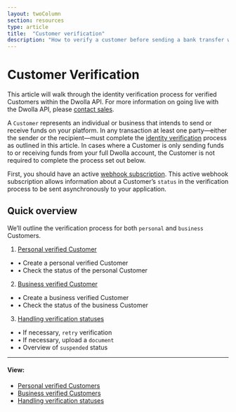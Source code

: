 ```yaml
---
layout: twoColumn
section: resources
type: article
title:  "Customer verification"
description: "How to verify a customer before sending a bank transfer with Dwolla's ACH API."
---
```


# Customer Verification

This article will walk through the identity verification process for verified Customers within the Dwolla API. For more information on going live with the Dwolla API, please [contact sales](https://www.dwolla.com/contact).

A `Customer` represents an individual or business that intends to send or receive funds on your platform. In any transaction at least one party—either the sender or the recipient—must complete the [identity verification](https://www.dwolla.com/updates/guide-to-cip-customer-identification-program-dwolla-payments-api/) process as outlined in this article. In cases where a Customer is only sending funds to or receiving funds from your full Dwolla account, the Customer is not required to complete the process set out below.

First, you should have an active [webhook subscription](https://docsv2.dwolla.com/#webhook-subscriptions). This active webhook subscription allows information about a Customer’s `status` in the verification process to be sent asynchronously to your application.
## Quick overview
We’ll outline the verification process for both `personal` and `business` Customers.

1. [Personal verified Customer](/resources/customer-verification/personal-verified-customers.html)
 * &#8226; Create a personal verified Customer
 * &#8226; Check the status of the personal Customer
2. [Business verified Customer](/resources/customer-verification/business-verified-customers.html)
 * &#8226; Create a business verified Customer
 * &#8226; Check the status of the business Customer
3. [Handling verification statuses](/resources/customer-verification/handling-verification-statuses.html)
 * &#8226; If necessary, `retry` verification
 * &#8226; If necessary, upload a `document`
 * &#8226; Overview of `suspended` status

* * *

#### View:

* [Personal verified Customers](/resources/customer-verification/personal-verified-customers.html)
* [Business verified Customers](/resources/customer-verification/business-verified-customers.html)
* [Handling verification statuses](/resources/customer-verification/handling-verification-statuses.html)
